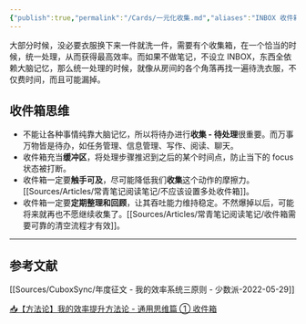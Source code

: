 ```yaml
---
{"publish":true,"permalink":"/Cards/一元化收集.md","aliases":"INBOX 收件箱 收集箱 📥 Inbox","title":"一元化收集","created":"2025-06-06","modified":"2025-06-06","published":"2025-07-17T01:32:36.698+08:00","cssclasses":""}
---
```



大部分时候，没必要衣服换下来一件就洗一件，需要有个收集箱，在一个恰当的时候，统一处理，从而获得最高效率。而如果不做笔记，不设立 INBOX，东西全依赖大脑记忆，那么统一处理的时候，就像从房间的各个角落再找一遍待洗衣服，不仅费时间，而且可能漏掉。

## 收件箱思维

- 不能让各种事情纯靠大脑记忆，所以将待办进行**收集 - 待处理**很重要。而万事万物皆是待办，如任务管理、信息管理、写作、阅读、聊天。
- 收件箱充当**缓冲区**，将处理步骤推迟到之后的某个时间点，防止当下的 focus 状态被打断。
- 收件箱一定要**触手可及**，尽可能降低我们**收集**这个动作的摩擦力。[[Sources/Articles/常青笔记阅读笔记/不应该设置多处收件箱]]。
- 收件箱一定要**定期整理和回顾**，让其吞吐能力维持稳定。不然爆掉以后，可能将来就再也不愿继续收集了。[[Sources/Articles/常青笔记阅读笔记/收件箱需要可靠的清空流程才有效]]。

---

## 参考文献

[[Sources/CuboxSync/年度征文 - 我的效率系统三原则 - 少数派-2022-05-29]]

[📥【方法论】我的效率提升方法论 - 通用思维篇 ① 收件箱](https://imageslr.com/2021/efficiency-01.html)